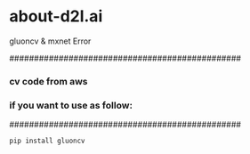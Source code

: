 # about-d2l.ai
gluoncv &amp; mxnet Error

###############################################
###    cv code from aws                     ###
###    if you want to use as follow:        ###
###############################################  


```
pip install gluoncv
```
